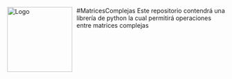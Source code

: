 <img src="https://upload.wikimedia.org/wikipedia/commons/2/2f/Escuela_Colombiana_de_Ingenier%C3%ADa_2.jpg"
     alt="Logo"
     style="float: left; margin-right: 10px;" width="150"/>

#<!-- font: verdana -->MatricesComplejas
Este repositorio contendrá una librería de python la cual permitirá operaciones entre matrices complejas

